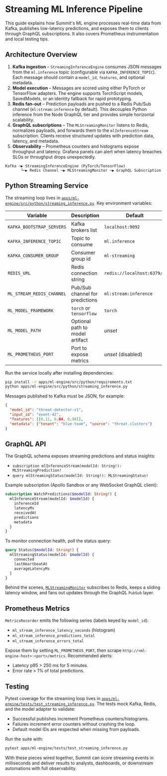 # Streaming ML Inference Pipeline

This guide explains how Summit's ML engine processes real-time data from Kafka, publishes low-latency predictions, and exposes them to clients through GraphQL subscriptions. It also covers Prometheus instrumentation and local testing tips.

## Architecture Overview

1. **Kafka ingestion** – `StreamingInferenceEngine` consumes JSON messages from the `ml.inference` topic (configurable via `KAFKA_INFERENCE_TOPIC`). Each message should contain a `model_id`, `features`, and optional metadata.
2. **Model execution** – Messages are scored using either PyTorch or TensorFlow adapters. The engine supports TorchScript models, SavedModels, or an identity fallback for rapid prototyping.
3. **Redis fan-out** – Prediction payloads are pushed to a Redis Pub/Sub channel (`ml:stream:inference` by default). This decouples Python inference from the Node GraphQL tier and provides simple horizontal scalability.
4. **GraphQL subscriptions** – The `MLStreamingMonitor` listens to Redis, normalizes payloads, and forwards them to the `mlInferenceStream` subscription. Clients receive structured updates with prediction data, latency, and metadata.
5. **Observability** – Prometheus counters and histograms expose throughput and latency. Grafana panels can alert when latency breaches SLOs or throughput drops unexpectedly.

```
Kafka ─▶ StreamingInferenceEngine (PyTorch/TensorFlow)
       └─▶ Redis Channel ─▶ MLStreamingMonitor ─▶ GraphQL Subscription
```

## Python Streaming Service

The streaming loop lives in [`apps/ml-engine/src/python/streaming_inference.py`](../../apps/ml-engine/src/python/streaming_inference.py). Key environment variables:

| Variable | Description | Default |
| --- | --- | --- |
| `KAFKA_BOOTSTRAP_SERVERS` | Kafka brokers list | `localhost:9092` |
| `KAFKA_INFERENCE_TOPIC` | Topic to consume | `ml.inference` |
| `KAFKA_CONSUMER_GROUP` | Consumer group id | `ml-streaming` |
| `REDIS_URL` | Redis connection string | `redis://localhost:6379/0` |
| `ML_STREAM_REDIS_CHANNEL` | Pub/Sub channel for predictions | `ml:stream:inference` |
| `ML_MODEL_FRAMEWORK` | `torch` or `tensorflow` | `torch` |
| `ML_MODEL_PATH` | Optional path to model artifact | _unset_ |
| `ML_PROMETHEUS_PORT` | Port to expose metrics | _unset_ (disabled) |

Run the service locally after installing dependencies:

```bash
pip install -r apps/ml-engine/src/python/requirements.txt
python apps/ml-engine/src/python/streaming_inference.py
```

Messages published to Kafka must be JSON, for example:

```json
{
  "model_id": "threat-detector-v1",
  "input_id": "event-42",
  "features": [[0.12, 0.04, 0.98]],
  "metadata": {"tenant": "blue-team", "source": "threat.clusters"}
}
```

## GraphQL API

The GraphQL schema exposes streaming predictions and status insights:

- `subscription mlInferenceStream(modelId: String!): MLStreamingPrediction!`
- `query mlStreamingStatus(modelId: String!): MLStreamingStatus!`

Example subscription (Apollo Sandbox or any WebSocket GraphQL client):

```graphql
subscription WatchPredictions($modelId: String!) {
  mlInferenceStream(modelId: $modelId) {
    inferenceId
    latencyMs
    receivedAt
    predictions
    metadata
  }
}
```

To monitor connection health, poll the status query:

```graphql
query Status($modelId: String!) {
  mlStreamingStatus(modelId: $modelId) {
    connected
    lastHeartbeatAt
    averageLatencyMs
  }
}
```

Behind the scenes, [`MLStreamingMonitor`](../../server/src/services/MLStreamingMonitor.ts) subscribes to Redis, keeps a sliding latency window, and fans out updates through the GraphQL `PubSub` layer.

## Prometheus Metrics

`MetricsRecorder` emits the following series (labels keyed by `model_id`):

- `ml_stream_inference_latency_seconds` (histogram)
- `ml_stream_inference_predictions_total`
- `ml_stream_inference_errors_total`

Expose them by setting `ML_PROMETHEUS_PORT`, then scrape `http://<ml-engine-host>:<port>/metrics`. Recommended alerts:

- Latency p95 > 250 ms for 5 minutes.
- Error rate > 1% of total predictions.

## Testing

Pytest coverage for the streaming loop lives in [`apps/ml-engine/tests/test_streaming_inference.py`](../../apps/ml-engine/tests/test_streaming_inference.py). The tests mock Kafka, Redis, and the model adapter to validate:

- Successful publishes increment Prometheus counters/histograms.
- Failures increment error counters without crashing the loop.
- Default model IDs are respected when missing from payloads.

Run the suite with:

```bash
pytest apps/ml-engine/tests/test_streaming_inference.py
```

With these pieces wired together, Summit can score streaming events in milliseconds and deliver results to analysts, dashboards, or downstream automations with full observability.
